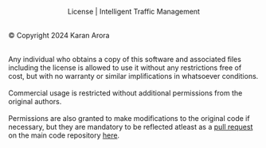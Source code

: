 <p align="center"> License | Intelligent Traffic Management</p><br> 
© Copyright 2024 Karan Arora <br><br>

Any individual who obtains a copy of this software and associated files including the license is allowed to use it without any restrictions free of cost, but with no warranty or similar implifications in whatsoever conditions.<br><br>
Commercial usage is restricted without additional permissions from the original authors.<br><br>
Permissions are also granted to make modifications to the original code if necessary, but they are mandatory to be reflected atleast as a [pull request](https://github.com/AroraKaran19/Intelligent-Traffic-Management/pulls) on the main code repository [here](https://github.com/AroraKaran19/Intelligent-Traffic-Management/).




